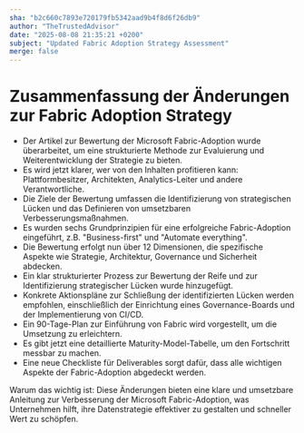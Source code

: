 ```yaml
---
sha: "b2c660c7893e720179fb5342aad9b4f8d6f26db9"
author: "TheTrustedAdvisor"
date: "2025-08-08 21:35:21 +0200"
subject: "Updated Fabric Adoption Strategy Assessment"
merge: false
---
```


# Zusammenfassung der Änderungen zur Fabric Adoption Strategy

- Der Artikel zur Bewertung der Microsoft Fabric-Adoption wurde überarbeitet, um eine strukturierte Methode zur Evaluierung und Weiterentwicklung der Strategie zu bieten.
- Es wird jetzt klarer, wer von den Inhalten profitieren kann: Plattformbesitzer, Architekten, Analytics-Leiter und andere Verantwortliche.
- Die Ziele der Bewertung umfassen die Identifizierung von strategischen Lücken und das Definieren von umsetzbaren Verbesserungsmaßnahmen.
- Es wurden sechs Grundprinzipien für eine erfolgreiche Fabric-Adoption eingeführt, z.B. "Business-first" und "Automate everything".
- Die Bewertung erfolgt nun über 12 Dimensionen, die spezifische Aspekte wie Strategie, Architektur, Governance und Sicherheit abdecken.
- Ein klar strukturierter Prozess zur Bewertung der Reife und zur Identifizierung strategischer Lücken wurde hinzugefügt.
- Konkrete Aktionspläne zur Schließung der identifizierten Lücken werden empfohlen, einschließlich der Einrichtung eines Governance-Boards und der Implementierung von CI/CD.
- Ein 90-Tage-Plan zur Einführung von Fabric wird vorgestellt, um die Umsetzung zu erleichtern.
- Es gibt jetzt eine detaillierte Maturity-Model-Tabelle, um den Fortschritt messbar zu machen.
- Eine neue Checkliste für Deliverables sorgt dafür, dass alle wichtigen Aspekte der Fabric-Adoption abgedeckt werden.

Warum das wichtig ist: Diese Änderungen bieten eine klare und umsetzbare Anleitung zur Verbesserung der Microsoft Fabric-Adoption, was Unternehmen hilft, ihre Datenstrategie effektiver zu gestalten und schneller Wert zu schöpfen.

